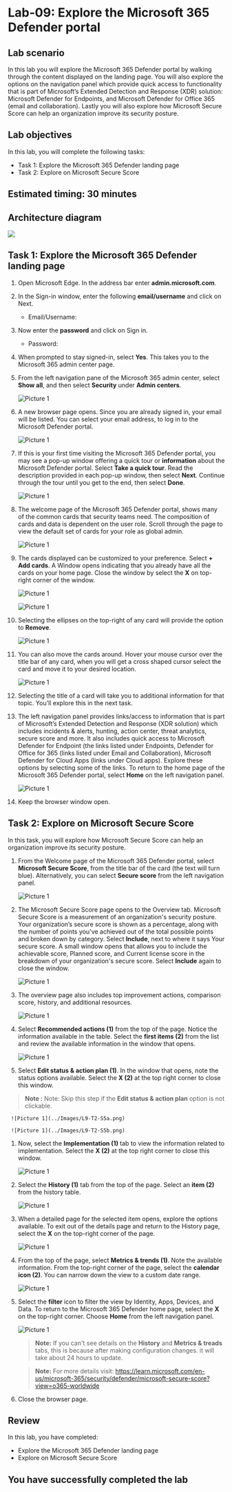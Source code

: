 # Lab-09: Explore the Microsoft 365 Defender portal

## Lab scenario
In this lab you will explore the Microsoft 365 Defender portal by walking through the content displayed on the landing page. You will also explore the options on the navigation panel which provide quick access to functionality that is part of Microsoft’s Extended Detection and Response (XDR) solution: Microsoft Defender for Endpoints, and Microsoft Defender for Office 365 (email and collaboration).  Lastly you will also explore how Microsoft Secure Score can help an organization improve its security posture.

## Lab objectives

In this lab, you will complete the following tasks:

+ Task 1: Explore the Microsoft 365 Defender landing page
+ Task 2: Explore on Microsoft Secure Score

## Estimated timing: 30 minutes

## Architecture diagram

![](../Images/sc900lab9.png)

## Task 1:  Explore the Microsoft 365 Defender landing page

1. Open Microsoft Edge. In the address bar enter **admin.microsoft.com**.

1. In the Sign-in window, enter the following **email/username** and click on Next.

    * Email/Username: <inject key="AzureAdUserEmail"></inject>

1. Now enter the **password** and click on Sign in.
   
   * Password: <inject key="AzureAdUserPassword"></inject>
  
1. When prompted to stay signed-in, select **Yes**. This takes you to the Microsoft 365 admin center page.

1. From the left navigation pane of the Microsoft 365 admin center, select **Show all**, and then select **Security** under **Admin centers**.

     ![Picture 1](../Images/L9-T1-S6.png)

1. A new browser page opens. Since you are already signed in, your email will be listed. You can select your email address, <inject key="AzureAdUserEmail"></inject> to log in to the Microsoft Defender portal. 

     ![Picture 1](../Images/L9-T1-S7.png)

1. If this is your first time visiting the Microsoft 365 Defender portal, you may see a pop-up window offering a quick tour or **information** about the Microsoft Defender portal. Select **Take a quick tour**. Read the description provided in each pop-up window, then select **Next**. Continue through the tour until you get to the end, then select **Done**.

     ![Picture 1](../Images/L9-T1-S8.png)

1. The welcome page of the Microsoft 365 Defender portal, shows many of the common cards that security teams need. The composition of cards and data is dependent on the user role. Scroll through the page to view the default set of cards for your role as global admin.

     ![Picture 1](../Images/L9-T1-S9.png)

1. The cards displayed can be customized to your preference.  Select **+ Add cards**. A Window opens indicating that you already have all the cards on your home page.  Close the window by select the **X** on top-right corner of the window.
   
     ![Picture 1](../Images/L9-T1-S10a.png)
   
     ![Picture 1](../Images/L9-T1-S10b.png)
   
1. Selecting the ellipses on the top-right of any card will provide the option to **Remove**.  

     ![Picture 1](../Images/L9-T1-S11.png)

1. You can also move the cards around. Hover your mouse cursor over the title bar of any card,  when you will get a cross shaped cursor select the card and move it to your desired location.
   
     ![Picture 1](../Images/sc900drag.png)

1. Selecting the title of a card will take you to additional information for that topic. You'll explore this in the next task.

1. The left navigation panel provides links/access to information that is part of Microsoft’s Extended Detection and Response (XDR solution) which includes incidents & alerts, hunting, action center, threat analytics, secure score and more.  It also includes quick access to Microsoft Defender for Endpoint (the links listed under Endpoints, Defender for Office for 365 (links listed under Email and Collaboration), Microsoft Defender for Cloud Apps (links under Cloud apps).  Explore these options by selecting some of the links.   To return to the home page of the Microsoft 365 Defender portal, select **Home** on the left navigation panel.

     ![Picture 1](../Images/L9-T1-S14.png)

1. Keep the browser window open.

## Task 2: Explore on Microsoft Secure Score

In this task, you will explore how Microsoft Secure Score can help an organization improve its security posture.

1. From the Welcome page of the Microsoft 365 Defender portal, select **Microsoft Secure Score**, from the title bar of the card (the text will turn blue).  Alternatively, you can select **Secure score** from the left navigation panel.
 
     ![Picture 1](../Images/L9-T2-S1.png)

1. The Microsoft Secure Score page opens to the Overview tab.  Microsoft Secure Score is a measurement of an organization's security posture. Your organization’s secure score is shown as a percentage, along with the number of points you've achieved out of the total possible points and broken down by category. Select **Include**, next to where it says Your secure score.  A small window opens that allows you to include the achievable score, Planned score, and Current license score in the breakdown of your organization's secure score.  Select  **Include** again to close the window.

     ![Picture 1](../Images/L9-T2-S2.png)

1. The overview page also includes top improvement actions, comparison score, history, and additional resources.

     ![Picture 1](../Images/L9-T2-S3.png)

1. Select **Recommended actions (1)** from the top of the page. Notice the information available in the table. Select the **first items (2)** from the list and review the available information in the window that opens.

     ![Picture 1](../Images/L9-T2-S4.png)

1. Select **Edit status & action plan (1)**. In the window that opens, note the status options available. Select the **X (2)** at the top right corner to close this window.

> **Note :** Note: Skip this step if the **Edit status & action plan** option is not clickable.


     ![Picture 1](../Images/L9-T2-S5a.png)

     ![Picture 1](../Images/L9-T2-S5b.png)

1. Now, select the **Implementation (1)** tab to view the information related to implementation. Select the **X (2)** at the top right corner to close this window.

     ![Picture 1](../Images/L9-T2-S6.png)

1. Select the **History (1)** tab from the top of the page. Select an **item (2)** from the history table. 

     ![Picture 1](../Images/L9-T2-S7.png)

1. When a detailed page for the selected item opens, explore the options available. To exit out of the details page and return to the History page, select the **X** on the top-right corner of the page.

     ![Picture 1](../Images/L9-T2-S8.png)

1. From the top of the page, select **Metrics & trends (1)**.  Note the available information. From the top-right corner of the page, select the **calendar icon (2)**. You can narrow down the view to a custom date range.

     ![Picture 1](../Images/L9-T2-S9.png)

1. Select the **filter** icon to filter the view by Identity, Apps, Devices, and Data. To return to the Microsoft 365 Defender home page, select the **X** on the top-right corner. Choose **Home** from the left navigation panel.

    ![Picture 1](../Images/L9-T2-S10.png)
    
    
    >**Note:** If you can't see details on the **History** and **Metrics & treads** tabs, this is because after making configuration changes. it will take about 24 hours to update.
    
    >**Note:** For more details visit: https://learn.microsoft.com/en-us/microsoft-365/security/defender/microsoft-secure-score?view=o365-worldwide
    
1. Close the browser page.

## Review
In this lab, you have completed:
- Explore the Microsoft 365 Defender landing page
- Explore on Microsoft Secure Score

## You have successfully completed the lab
